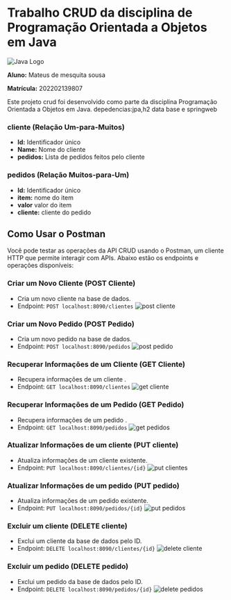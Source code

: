 # Trabalho CRUD da disciplina de Programação Orientada a Objetos em Java

![Java Logo](https://www.pngmart.com/files/21/Spring-Logo-PNG-HD-Isolated.png)

**Aluno:** Mateus de mesquita sousa

**Matrícula:** 202202139807

Este projeto crud foi desenvolvido como parte da disciplina Programação Orientada a Objetos em Java. 
depedencias:jpa,h2 data base e springweb



### cliente (Relação Um-para-Muitos)
- **Id:** Identificador único
- **Name:** Nome do cliente
- **pedidos:** Lista de pedidos feitos pelo cliente

### pedidos (Relação Muitos-para-Um)
- **Id:** Identificador único
- **item:** nome do item
- **valor** valor do item
- **cliente:** cliente do pedido

## Como Usar o Postman

Você pode testar as operações da API CRUD usando o Postman, um cliente HTTP que permite interagir com APIs. Abaixo estão os endpoints e operações disponíveis:

### Criar um Novo Cliente (POST Cliente)
- Cria um novo cliente na base de dados.
- Endpoint: `POST localhost:8090/clientes`
![post cliente](https://github.com/memaths/projeto-Crud/assets/112908920/d106de3f-2f94-4ba9-867d-5d45b625010b)

### Criar um Novo Pedido (POST Pedido)
- Cria um novo pedido na base de dados.
- Endpoint: `POST localhost:8090/pedidos`
![post pedido](https://github.com/memaths/projeto-Crud/assets/112908920/a83d5b94-e173-4c68-93cc-e13739620631)

### Recuperar Informações de um Cliente (GET Cliente)
- Recupera informações de um cliente .
- Endpoint: `GET localhost:8090/clientes`
![get cliente](https://github.com/memaths/projeto-Crud/assets/112908920/afcdb590-c29b-43db-9423-41535ee64cb4)

### Recuperar Informações de um Pedido (GET Pedido)
- Recupera informações de um pedido .
- Endpoint: `GET localhost:8090/pedidos`
![get pedidos](https://github.com/memaths/projeto-Crud/assets/112908920/8546d72b-1a22-4373-a135-dfee1230b370)

### Atualizar Informações de um cliente (PUT cliente)
- Atualiza informações de um cliente existente.
- Endpoint: `PUT localhost:8090/clientes/{id}`
![put clientes](https://github.com/memaths/projeto-Crud/assets/112908920/00006dd0-7754-49f7-aced-7e301ac826f9)

### Atualizar Informações de um pedido (PUT pedido)
- Atualiza informações de um pedido existente.
- Endpoint: `PUT localhost:8090/pedidos/{id}`
![put pedidos](https://github.com/memaths/projeto-Crud/assets/112908920/7f055ca5-5711-4a8e-81b1-486b49d70d04)

### Excluir um cliente (DELETE cliente)
- Exclui um cliente da base de dados pelo ID.
- Endpoint: `DELETE localhost:8090/clientes/{id}`
![delete cliente](https://github.com/memaths/projeto-Crud/assets/112908920/368bbdf5-20d2-48c1-b2e0-a3e0ddbd46a8)

### Excluir um pedido (DELETE pedido)
- Exclui um pedido da base de dados pelo ID.
- Endpoint: `DELETE localhost:8090/pedidos/{id}`
![delete pedidos](https://github.com/memaths/projeto-Crud/assets/112908920/15f54b58-6ced-4bc4-b478-9c717e71245f)
